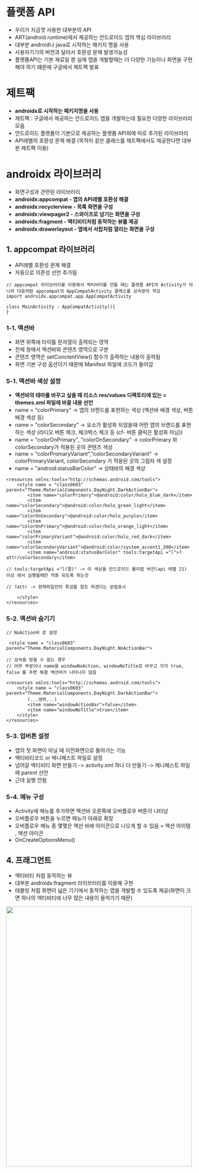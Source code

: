 # 플랫폼 API
+ 우리가 지금껏 사용한 대부분의 API
+ ART(android runtime)에서 제공하는 안드로이드 앱의 핵심 라이브러리
+ 대부분 android나 java로 시작하는 패키지 명을 사용 
+ 사용자기기의 버전과 달라서 호환성 문제 발생가능성
+ 플랫폼API는 기본 재료일 뿐 실제 앱을 개발할때는 더 다양한 기능이나 화면을 구현해야 하기 떄문에 구글에서 제트팩 발표

# 제트팩
+ **androidx로 시작하는 패키지명을 사용**
+ 제트팩 : 구글에서 제공하는 안드로이드 앱을 개발하는데 필요한 다양한 라이브러리 모음
+ 안드로이드 플랫폼이 기본으로 제공하는 플랫폼 API외에 따로 추가된 라이브러리
+ API레벨의 호환성 문제 해결 (목적이 같은 클래스를 제트팩에서도 제공한다면 대부분 제트팩 이용)

# androidx 라이브러리
+ 화면구성과 관련된 라이브러리
+ **androidx:appcompat - 앱의 API레벨 호환성 해결**
+ **androidx:recyclerview - 목록 화면을 구성**
+ **androidx:viewpager2 - 스와이프로 넘기는 화면을 구성**
+ **androidx:fragment - 액티비티처럼 동작하는 뷰를 제공**
+ **androidx:drawerlayout - 옆에서 서랍처럼 열리는 화면을 구성**

## 1. appcompat 라이브러리
+ API레벨 호환성 문제 해결
+ 자동으로 의존성 선언 추가됨

```
// appcompat 라이브러리를 이용해서 엑티비티를 만들 때는 플랫폼 API의 Activity가 아니라 다음처럼 appcompat의 AppCompatActivity 클래스를 상속받아 작성
import androidx.appcompat.app.AppCompatActivity

class MainActivity : AppCompatActivity(){
}
```

### 1-1. 액션바 
+ 화면 위쪽에 타이틀 문자열이 출력되는 영역
+ 전체 창에서 액션바와 콘텐츠 영역으로 구분
+ 콘텐츠 영역은 setConctentView() 함수가 출력하는 내용이 출력됨
+ 화면 기본 구성 옵션이기 때문에 Manifest 파일에 코드가 들어감

### 5-1. 액션바 색상 설정
+ **액션바의 테마를 바꾸고 싶을 때 리소스 res/values 디렉토리에 있는 = themes.xml 파일에 바꿀 내용 선언**
+ name = "colorPrimary" -> 앱의 브랜드를 표현하는 색상 (액션바 배경 색상, 버튼 배경 색상 등)
+ name = "colorSecondary" -> 요소가 활성화 되었을때 어떤 앱의 브랜드를 표현하는 색상 (라디오 버튼 체크, 체크박스 체크 등 (cf- 버튼 클릭은 활성화 아님))
+ name = "colorOnPrimary", "colorOnSecondary"  -> colorPrimary 와 colorSecondary가 적용된 곳의 콘텐츠 색상
+ name = "colorPromaryVariant","colorSecondaryVariant" -> colorPrimaryVariant, colorSecondary 가 적용된 곳의 그림자 색 설정 
+ name = "android:statusBarColor" -> 상태바의 배경 색상 

```
<resources xmlns:tools="http://schemas.android.com/tools">
    <style name = "class0603" parent="Theme.MaterialComponents.DayNight.DarkActionBar">
        <item name="colorPrimary">@android:color/holo_blue_dark</item>
        <item name="colorSecondary">@android:color/holo_green_light</item>
        <item name="colorOnSecondary">@android:color/holo_purple</item>
        <item name="colorOnPrimary">@android:color/holo_orange_light</item>
        <item name="colorPrimaryVariant">@android:color/holo_red_dark</item>
        <item name="colorSecondaryVariant">@android:color/system_accent1_200</item>
        <item name="android:statusBarColor" tools:targetApi ="l">?attr/colorSecondary</item>

// tools:targetApi ="l(엘)" -> 이 색상을 안드로이드 롤리팝 버전(api 레벨 21) 이상 에서 실행될때만 적용 되도록 하는것

// ?attr -> 현재파일안의 특성을 참조 하겠다는 문법표시

    </style>
</resources>
```
### 5-2. 액션바 숨기기

```
// NoAction바 로 설정

 <style name = "class0603" parent="Theme.MaterialComponents.DayNight.NoActionBar">   
```

```
// 상속을 받을 수 없는 경우
// 아무 부분이나 name을 windowNoAction, windowNoTitle로 바꾸고 각각 true, false 를 주면 해결 액션바가 나타나지 않음

<resources xmlns:tools="http://schemas.android.com/tools">
    <style name = "class0603" parent="Theme.MaterialComponents.DayNight.DarkActionBar">
        (...생략...)
        <item name="windowActionBar">false</item>
        <item name="windowNoTitle">true</item>
    </style>
</resources>

```

### 5-3. 업버튼 설정
+ 앱의 첫 화면이 아닐 때 이전화면으로 돌아가는 기능
+ 액티비티코드 or 메니페스트 파일로 설정
+ 넘어갈 액티비티 화면 만들기 -> activity.xml 하나 더 만들기 -> 메니페스트 파일에 parent 선언
+ 근데 실행 안됨
  
### 5-4. 메뉴 구성
+ Activity에 메뉴를 추가하면 액션바 오른쪽에 오버플로우 버튼이 나타남
+ 오버플로우 버튼을 누르면 메뉴가 아래로 확장
+ 오버플로우 메뉴 중 몇몇은 액션 바에 아이콘으로 나오게 할 수 있음 = 액션 아이템 , 액션 아이콘
+ OnCreateOptionsMenu()

## 4. 프래그먼트
+ 액티비티 처럼 동작하는 뷰
+ 대부분 androidx:fragment 라이브러리를 이용해 구현
+ 태블릿 처럼 화면이 넓은 기기에서 동작하는 앱을 개발할 수 있도록 제공(화면이 크면 하나의 액티비티에 너무 많은 내용이 들억가기 때문)
<img src="https://github.com/jjhh1234/Buil_Study/assets/105401500/4d84ed0b-e439-4657-b993-b9071bd59e47" width="500" height="700">

